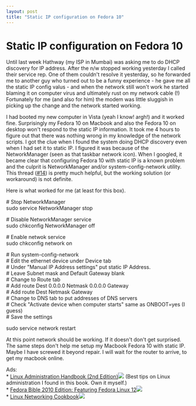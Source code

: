 ```yaml
---
layout: post
title: "Static IP configuration on Fedora 10"
---
```

Static IP configuration on Fedora 10
===
Until last week Hathway (my ISP in Mumbai) was asking me to do DHCP discovery for IP address. After the n/w stopped working yesterday I called their service rep. One of them couldn't resolve it yesterday, so he forwarded me to another guy who turned out to be a funny experience - he gave me all the static IP config valus - and when the network still won't work he started blaming it on computer virus and ultimately rust on my network cable (!) Fortunately for me (and also for him) the modem was little sluggish in picking up the change and the network started working.  
  
I had booted my new computer in Vista (yeah I know! argh!) and it worked fine. Surprisingly my Fedora 10 on Macbook and also the Fedora 10 on desktop won't respond to the static IP information. It took me 4 hours to figure out that there was nothing wrong in my knowledge of the network scripts. I got the clue when I found the system doing DHCP discovery even when I had set it to static IP. I figured it was because of the NetworkManager (seen as that taskbar network icon). When I googled, it became clear that configuring Fedora 10 with static IP is a known problem and the culprit is NetworkManager and/or system-config-network utility. This thread ([\#14][0]) is pretty much helpful, but the working solution (or workaround) is not definite.  
  
Here is what worked for me (at least for this box).  
  
\# Stop NetworkManager  
sudo service NetworkManager stop  
  
\# Disable NetworkManager service  
sudo chkconfig NetworkManager off  
  
\# Enable netwok service  
sudo chkconfig network on  
  
\# Run system-config-network  
\# Edit the ethernet device under Device tab  
\# Under "Manual IP Address settings" put static IP Address.  
\# Leave Subnet mask and Default Gateway blank  
\# Change to Route tab  
\# Add route Dest 0.0.0.0 Netmask 0.0.0.0 Gateway   
\# Add route Dest Netmask Gateway   
\# Change to DNS tab to put addresses of DNS servers  
\# Check "Activate device when computer starts" same as ONBOOT=yes (I guess)  
\# Save the settings  
  
sudo service network restart  
  
At this point network should be working. If it doesn't don't get surprised. The same steps don't help me setup my Macbook Fedora 10 with static IP. Maybe I have screwed it beyond repair. I will wait for the router to arrive, to get my macbook online.  
  
  
  
Ads:  
\* [Linux Administration Handbook (2nd Edition)][1]![](http://www.assoc-amazon.com/e/ir?t=myfreq-20&l=btl&camp=213689&creative=392969&o=1&a=0131480049) (Best tips on Linux administration I found in this book. Own it myself.)  
\* [Fedora Bible 2010 Edition: Featuring Fedora Linux 12][2]![](http://www.assoc-amazon.com/e/ir?t=myfreq-20&l=btl&camp=213689&creative=392969&o=1&a=0470554193)  
\* [Linux Networking Cookbook][3]![](http://www.assoc-amazon.com/e/ir?t=myfreq-20&l=btl&camp=213689&creative=392969&o=1&a=0596102488)

[0]: http://forums.fedoraforum.org/showpost.php?p=1134502&postcount=14
[1]: http://www.amazon.com/Linux-Administration-Handbook-2nd-Nemeth/dp/0131480049?ie=UTF8&tag=myfreq-20&link_code=btl&camp=213689&creative=392969
[2]: http://www.amazon.com/Fedora-Bible-2010-Featuring-Linux/dp/0470554193?ie=UTF8&tag=myfreq-20&link_code=btl&camp=213689&creative=392969
[3]: http://www.amazon.com/Linux-Networking-Cookbook-Carla-Schroder/dp/0596102488?ie=UTF8&tag=myfreq-20&link_code=btl&camp=213689&creative=392969

